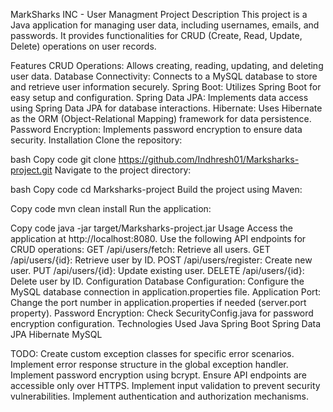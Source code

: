 MarkSharks INC - User Managment Project
Description
This project is a Java application for managing user data, including usernames, emails, and passwords. It provides functionalities for CRUD (Create, Read, Update, Delete) operations on user records.

Features
CRUD Operations: Allows creating, reading, updating, and deleting user data.
Database Connectivity: Connects to a MySQL database to store and retrieve user information securely.
Spring Boot: Utilizes Spring Boot for easy setup and configuration.
Spring Data JPA: Implements data access using Spring Data JPA for database interactions.
Hibernate: Uses Hibernate as the ORM (Object-Relational Mapping) framework for data persistence.
Password Encryption: Implements password encryption to ensure data security.
Installation
Clone the repository:

bash
Copy code
git clone https://github.com/Indhresh01/Marksharks-project.git
Navigate to the project directory:

bash
Copy code
cd Marksharks-project
Build the project using Maven:

Copy code
mvn clean install
Run the application:

Copy code
java -jar target/Marksharks-project.jar
Usage
Access the application at http://localhost:8080.
Use the following API endpoints for CRUD operations:
GET /api/users/fetch: Retrieve all users.
GET /api/users/{id}: Retrieve user by ID.
POST /api/users/register: Create new user.
PUT /api/users/{id}: Update existing user.
DELETE /api/users/{id}: Delete user by ID.
Configuration
Database Configuration: Configure the MySQL database connection in application.properties file.
Application Port: Change the port number in application.properties if needed (server.port property).
Password Encryption: Check SecurityConfig.java for password encryption configuration.
Technologies Used
Java
Spring Boot
Spring Data JPA
Hibernate
MySQL

TODO:
Create custom exception classes for specific error scenarios.
Implement error response structure in the global exception handler.
Implement password encryption using bcrypt.
Ensure API endpoints are accessible only over HTTPS.
Implement input validation to prevent security vulnerabilities.
Implement authentication and authorization mechanisms.
